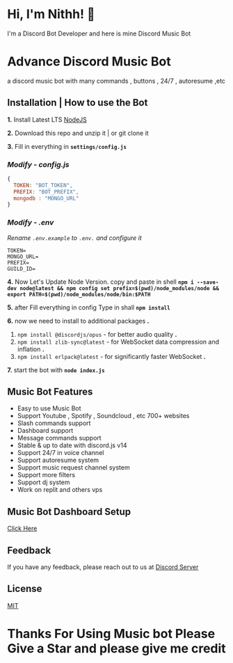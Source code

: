 # Hi, I'm Nithh! 👋

I'm a Discord Bot Developer and here is mine Discord Music Bot

# Advance Discord Music Bot

a discord music bot with many commands , buttons , 24/7 , autoresume ,etc

## **Installation | How to use the Bot**

**1.** Install Latest LTS [NodeJS](https://nodejs.org/en/)

**2.** Download this repo and unzip it | or git clone it

**3.** Fill in everything in **`settings/config.js`**

### _Modify - config.js_

```javascript
{
  TOKEN: "BOT_TOKEN",
  PREFIX: "BOT_PREFIX",
  mongodb : "MONGO_URL"
}
```

### _Modify - .env_

_*Rename `.env.example` to `.env.` and configure it*_

```env
TOKEN=
MONGO_URL=
PREFIX=
GUILD_ID=
```

**4.** Now Let's Update Node Version. copy and paste in shell **`npm i --save-dev node@latest && npm config set prefix=$(pwd)/node_modules/node && export PATH=$(pwd)/node_modules/node/bin:$PATH`**

**5.** after Fill everything in config Type in shall **`npm install`**

**6.** now we need to install to additional packages **.** <br/>

1.  `npm install @discordjs/opus` - for better audio quality **.** <br/>
2.  `npm install zlib-sync@latest` - for WebSocket data compression and inflation **.** <br/>
3.  `npm install erlpack@latest` - for significantly faster WebSocket **.** <br/>

**7.** start the bot with **`node index.js`**

## Music Bot Features

- Easy to use Music Bot
- Support Youtube , Spotify , Soundcloud , etc 700+ websites
- Slash commands support
- Dashboard support
- Message commands support
- Stable & up to date with discord.js v14
- Support 24/7 in voice channel
- Support autoresume system
- Support music request channel system
- Support more filters
- Support dj system
- Work on replit and others vps

## Music Bot Dashboard Setup

[Click Here](https://github.com/kabirsingh2004/JUGNU-Dashboard/blob/main/README.md)

## Feedback

If you have any feedback, please reach out to us at [Discord Server](https://discord.gg/FuKfAREn9f)

## License

[MIT](https://choosealicense.com/licenses/mit/)

# Thanks For Using Music bot Please Give a Star and please give me credit
